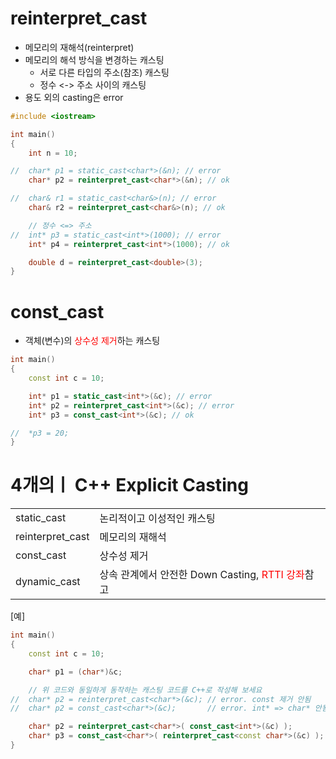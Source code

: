 <style>
r { color: Red }
o { color: Orange }
g { color: Green }
</style>

# reinterpret_cast
- 메모리의 재해석(reinterpret)
- 메모리의 해석 방식을 변경하는 캐스팅
  - 서로 다른 타입의 주소(참조) 캐스팅
  - 정수 <-> 주소 사이의 캐스팅
- 용도 외의 casting은 error

```c++
#include <iostream>

int main()
{
	int n = 10;

//	char* p1 = static_cast<char*>(&n); // error
	char* p2 = reinterpret_cast<char*>(&n); // ok

//	char& r1 = static_cast<char&>(n); // error
	char& r2 = reinterpret_cast<char&>(n); // ok

	// 정수 <=> 주소
//	int* p3 = static_cast<int*>(1000); // error
	int* p4 = reinterpret_cast<int*>(1000); // ok

	double d = reinterpret_cast<double>(3);
}
```

# const_cast
- 객체(변수)의 <r>상수성 제거</r>하는 캐스팅

```c++
int main()
{
	const int c = 10;

	int* p1 = static_cast<int*>(&c); // error
	int* p2 = reinterpret_cast<int*>(&c); // error
	int* p3 = const_cast<int*>(&c); // ok

//	*p3 = 20;
}
```

# 4개의ㅣ C++ Explicit Casting

|||
|--|--|
|static_cast|논리적이고 이성적인 캐스팅|
|reinterpret_cast|메모리의 재해석|
|const_cast|상수성 제거|
|dynamic_cast|상속 관계에서 안전한 Down Casting, <r>RTTI 강좌</r>참고|


[예]
```C++
int main()
{
	const int c = 10;

	char* p1 = (char*)&c;

	// 위 코드와 동일하게 동작하는 캐스팅 코드를 C++로 작성해 보세요
//	char* p2 = reinterpret_cast<char*>(&c); // error. const 제거 안됨
//	char* p2 = const_cast<char*>(&c);       // error. int* => char* 안됨

	char* p2 = reinterpret_cast<char*>( const_cast<int*>(&c) );
	char* p3 = const_cast<char*>( reinterpret_cast<const char*>(&c) );
}
```
